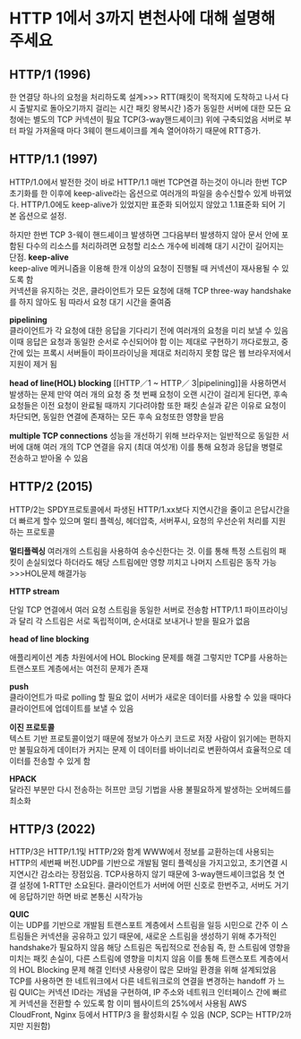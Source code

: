 # HTTP 1에서 3까지 변천사에 대해 설명해 주세요
## HTTP/1 (1996)

한 연결당 하나의 요청을 처리하도록 설계>>> RTT(패킷이 목적지에 도착하고 나서 다시 출발지로 돌아오기까지 걸리는 시간 패킷 왕복시간 )증가
동일한 서버에 대한 모든 요청에는 별도의 TCP 커넥션이 필요
TCP(3-way핸드셰이크) 위에 구축되었음 서버로 부터 파일 가져올때 마다 3웨이 핸드셰이크를 계속 열어야하기 때문에 RTT증가.


## HTTP/1.1 (1997)
HTTP/1.0에서 발전한 것이 바로 HTTP/1.1 매번 TCP연결 하는것이 아니라 한번 TCP초기화를 한 이후에 keep-alive라는 옵션으로 여러개의 파일을 송수신할수 있게 바뀌었다. HTTP/1.0에도 keep-alive가 있었지만 표준화 되어있지 않았고 1.1표준화 되어 기본 옵션으로 설정. 

하지만 한번 TCP 3-웨이 핸드셰이크 발생하면 그다음부터 발생하지 않아 문서 안에 포함된 다수의 리소스를 처리하려면 요청할 리소스 개수에 비례해 대기 시간이 길어지는 단점. 
**keep-alive**  
keep-alive 메커니즘을 이용해 한개 이상의 요청이 진행될 때 커넥션이 재사용될 수 있도록 함  
커넥션을 유지하는 것은, 클라이언트가 모든 요청에 대해 TCP three-way handshake를 하지 않아도 됨
따라서 요청 대기 시간을 줄여줌  

**pipelining**  
클라이언트가 각 요청에 대한 응답을 기다리기 전에 여러개의 요청을 미리 보낼 수 있음
이때 응답은 요청과 동일한 순서로 수신되어야 함
이는 제대로 구현하기 까다로웠고, 중간에 있는 프록시 서버들이 파이프라이닝을 제대로 처리하지 못함
많은 웹 브라우저에서 지원이 제거 됨

**head of line(HOL) blocking**
[[HTTP／1 ~ HTTP／ 3|pipelining]]을 사용하면서 발생하는 문제
만약 여러 개의 요청 중 첫 번째 요청이 오랜 시간이 걸리게 된다면, 후속 요청들은 이전 요청이 완료될 때까지 기다려야함
또한 패킷 손실과 같은 이유로 요청이 차단되면, 동일한 연결에 존재하는 모든 후속 요청또한 영향을 받음

**multiple TCP connections**
성능을 개선하기 위해 브라우저는 일반적으로 동일한 서버에 대해 여러 개의 TCP 연결을 유지 (최대 여섯개)
이를 통해 요청과 응답을 병렬로 전송하고 받아올 수 있음

## HTTP/2 (2015)
HTTP/2는 SPDY프로토콜에서 파생된 HTTP/1.xx보다 지연시간을 줄이고 은답시간을 더 빠르게 할수 있으며 멀티 플렉싱, 헤더압축, 서버푸시, 요청의 우선순위 처리를 지원하는 프로토콜 

**멀티플렉싱** 
여러개의 스트림을 사용하여 송수신한다는 것. 이를 통해 특정 스트림의 패킷이 손실되었다 하더라도 해당 스트림에만 영향 끼치고 나머지 스트림은 동작 가능 >>>HOL문제 해결가능

**HTTP stream**  

단일 TCP 연결에서 여러 요청 스트림을 동일한 서버로 전송함
HTTP/1.1 파이프라이닝과 달리 각 스트림은 서로 독립적이며, 순서대로 보내거나 받을 필요가 없음  

**head of line blocking**  

애플리케이션 계층 차원에서에 HOL Blocking 문제를 해결
그렇지만 TCP를 사용하는 트랜스포트 계층에서는 여전히 문제가 존재 

**push**  
클라이언트가 따로 polling 할 필요 없이 서버가 새로운 데이터를 사용할 수 있을 때마다 클라이언트에 업데이트를 보낼 수 있음  

**이진 프로토콜**  
텍스트 기반 프로토콜이었기 때문에 정보가 아스키 코드로 저장
사람이 읽기에는 편하지만 불필요하게 데이터가 커지는 문제
이 데이터를 바이너리로 변환하여서 효율적으로 데이터를 전송할 수 있게 함  

**HPACK**  
달라진 부분만 다시 전송하는 허프만 코딩 기법을 사용
불필요하게 발생하는 오버헤드를 최소화

## HTTP/3 (2022)  
HTTP/3은 HTTP/1.1및 HTTP/2와 함계 WWW에서 정보를 교환하는데 사용되는 HTTP의 세번째 버전.UDP를 기반으로 개발됨
멀티 플렉싱을 가지고있고, 초기연결 시 지연시간 감소라는 장점있음. TCP사용하지 않기 때문에 3-way핸드셰이크없음
첫 연결 설정에 1-RTT만 소요된다. 클라이언트가 서버에 어떤 신호로 한번주고, 서버도 거기에 응답하기만 하면 바로 본통신 시작가능 

**QUIC**  
이는 UDP를 기반으로 개발됨
트랜스포트 계층에서 스트림을 일등 시민으로 간주
이 스트림들은 커넥션을 공유하고 있기 때문에, 새로운 스트림을 생성하기 위해 추가적인 handshake가 필요하지 않음
해당 스트림은 독립적으로 전송됨
즉, 한 스트림에 영향을 미치는 패킷 손실이, 다른 스트림에 영향을 미치지 않음
이를 통해 트랜스포트 계층에서의 HOL Blocking 문제 해결
인터넷 사용량이 많은 모바일 환경을 위해 설계되었음
TCP를 사용하면 한 네트워크에서 다른 네트워크로의 연결을 변경하는 handoff 가 느림
QUIC는 커넥션 ID라는 개념을 구현하여, IP 주소와 네트워크 인터페이스 간에 빠르게 커넥션을 전환할 수 있도록 함
이미 웹사이트의 25%에서 사용됨
AWS CloudFront, Nginx 등에서 HTTP/3 을 활성화시킬 수 있음 (NCP, SCP는 HTTP/2까지만 지원함)